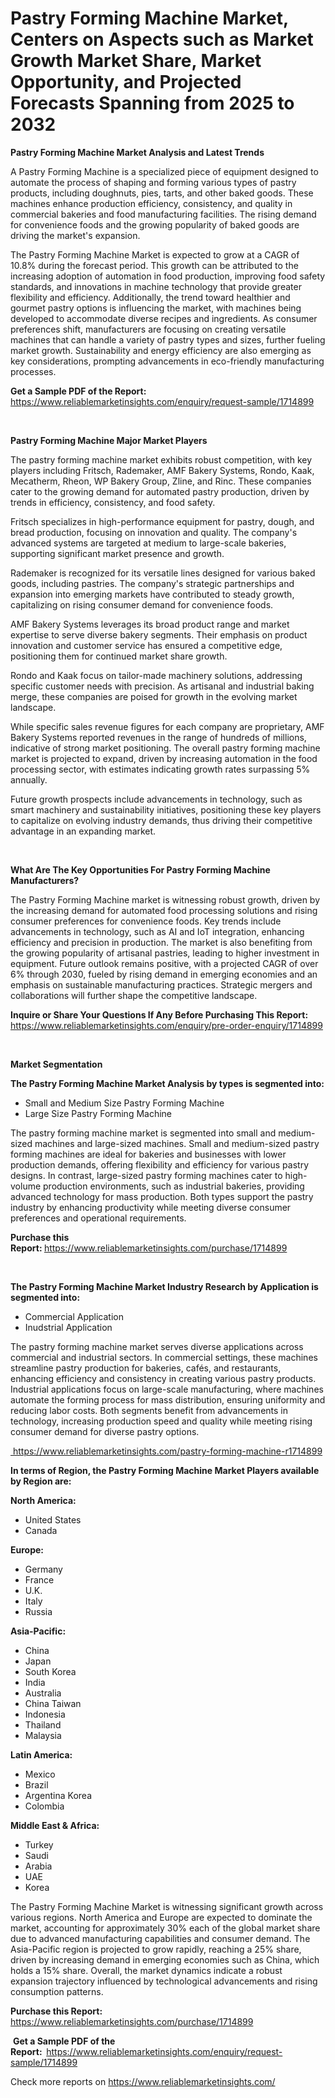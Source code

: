<p><h1>Pastry Forming Machine Market, Centers on Aspects such as Market Growth Market Share, Market Opportunity, and Projected Forecasts Spanning from 2025 to 2032</h1></p><p><strong>Pastry Forming Machine Market Analysis and Latest Trends</strong></p>
<p><p>A Pastry Forming Machine is a specialized piece of equipment designed to automate the process of shaping and forming various types of pastry products, including doughnuts, pies, tarts, and other baked goods. These machines enhance production efficiency, consistency, and quality in commercial bakeries and food manufacturing facilities. The rising demand for convenience foods and the growing popularity of baked goods are driving the market's expansion.</p><p>The Pastry Forming Machine Market is expected to grow at a CAGR of 10.8% during the forecast period. This growth can be attributed to the increasing adoption of automation in food production, improving food safety standards, and innovations in machine technology that provide greater flexibility and efficiency. Additionally, the trend toward healthier and gourmet pastry options is influencing the market, with machines being developed to accommodate diverse recipes and ingredients. As consumer preferences shift, manufacturers are focusing on creating versatile machines that can handle a variety of pastry types and sizes, further fueling market growth. Sustainability and energy efficiency are also emerging as key considerations, prompting advancements in eco-friendly manufacturing processes.</p></p>
<p><strong>Get a Sample PDF of the Report:&nbsp;</strong> <a href="https://www.reliablemarketinsights.com/enquiry/request-sample/1714899?utm_campaign=1937&utm_medium=2&utm_source=Github&utm_content=ia&utm_term=17022025&utm_id=pastry-forming-machine">https://www.reliablemarketinsights.com/enquiry/request-sample/1714899</a></p>
<p>&nbsp;</p>
<p><strong>Pastry Forming Machine Major Market Players</strong></p>
<p><p>The pastry forming machine market exhibits robust competition, with key players including Fritsch, Rademaker, AMF Bakery Systems, Rondo, Kaak, Mecatherm, Rheon, WP Bakery Group, Zline, and Rinc. These companies cater to the growing demand for automated pastry production, driven by trends in efficiency, consistency, and food safety.</p><p>Fritsch specializes in high-performance equipment for pastry, dough, and bread production, focusing on innovation and quality. The company's advanced systems are targeted at medium to large-scale bakeries, supporting significant market presence and growth.</p><p>Rademaker is recognized for its versatile lines designed for various baked goods, including pastries. The company's strategic partnerships and expansion into emerging markets have contributed to steady growth, capitalizing on rising consumer demand for convenience foods.</p><p>AMF Bakery Systems leverages its broad product range and market expertise to serve diverse bakery segments. Their emphasis on product innovation and customer service has ensured a competitive edge, positioning them for continued market share growth.</p><p>Rondo and Kaak focus on tailor-made machinery solutions, addressing specific customer needs with precision. As artisanal and industrial baking merge, these companies are poised for growth in the evolving market landscape.</p><p>While specific sales revenue figures for each company are proprietary, AMF Bakery Systems reported revenues in the range of hundreds of millions, indicative of strong market positioning. The overall pastry forming machine market is projected to expand, driven by increasing automation in the food processing sector, with estimates indicating growth rates surpassing 5% annually.</p><p>Future growth prospects include advancements in technology, such as smart machinery and sustainability initiatives, positioning these key players to capitalize on evolving industry demands, thus driving their competitive advantage in an expanding market.</p></p>
<p>&nbsp;</p>
<p><strong>What Are The Key Opportunities For Pastry Forming Machine Manufacturers?</strong></p>
<p><p>The Pastry Forming Machine market is witnessing robust growth, driven by the increasing demand for automated food processing solutions and rising consumer preferences for convenience foods. Key trends include advancements in technology, such as AI and IoT integration, enhancing efficiency and precision in production. The market is also benefiting from the growing popularity of artisanal pastries, leading to higher investment in equipment. Future outlook remains positive, with a projected CAGR of over 6% through 2030, fueled by rising demand in emerging economies and an emphasis on sustainable manufacturing practices. Strategic mergers and collaborations will further shape the competitive landscape.</p></p>
<p><strong>Inquire or Share Your Questions If Any Before Purchasing This Report:</strong> <a href="https://www.reliablemarketinsights.com/enquiry/pre-order-enquiry/1714899?utm_campaign=1937&utm_medium=2&utm_source=Github&utm_content=ia&utm_term=17022025&utm_id=pastry-forming-machine">https://www.reliablemarketinsights.com/enquiry/pre-order-enquiry/1714899</a></p>
<p>&nbsp;</p>
<p><strong>Market Segmentation</strong></p>
<p><strong>The Pastry Forming Machine Market Analysis by types is segmented into:</strong></p>
<p><ul><li>Small and Medium Size Pastry Forming Machine</li><li>Large Size Pastry Forming Machine</li></ul></p>
<p><p>The pastry forming machine market is segmented into small and medium-sized machines and large-sized machines. Small and medium-sized pastry forming machines are ideal for bakeries and businesses with lower production demands, offering flexibility and efficiency for various pastry designs. In contrast, large-sized pastry forming machines cater to high-volume production environments, such as industrial bakeries, providing advanced technology for mass production. Both types support the pastry industry by enhancing productivity while meeting diverse consumer preferences and operational requirements.</p></p>
<p><strong>Purchase this Report:&nbsp;</strong><a href="https://www.reliablemarketinsights.com/purchase/1714899?utm_campaign=1937&utm_medium=2&utm_source=Github&utm_content=ia&utm_term=17022025&utm_id=pastry-forming-machine">https://www.reliablemarketinsights.com/purchase/1714899</a></p>
<p>&nbsp;</p>
<p><strong>The Pastry Forming Machine Market Industry Research by Application is segmented into:</strong></p>
<p><ul><li>Commercial Application</li><li>Inudstrial Application</li></ul></p>
<p><p>The pastry forming machine market serves diverse applications across commercial and industrial sectors. In commercial settings, these machines streamline pastry production for bakeries, cafés, and restaurants, enhancing efficiency and consistency in creating various pastry products. Industrial applications focus on large-scale manufacturing, where machines automate the forming process for mass distribution, ensuring uniformity and reducing labor costs. Both segments benefit from advancements in technology, increasing production speed and quality while meeting rising consumer demand for diverse pastry options.</p></p>
<p><a href="https://www.reliablemarketinsights.com/pastry-forming-machine-r1714899?utm_campaign=1937&utm_medium=2&utm_source=Github&utm_content=ia&utm_term=17022025&utm_id=pastry-forming-machine">&nbsp;https://www.reliablemarketinsights.com/pastry-forming-machine-r1714899</a></p>
<p><strong>In terms of Region, the Pastry Forming Machine Market Players available by Region are:</strong></p>
<p>
    <p> <strong> North America: </strong>
        <ul>
            <li>United States</li>
            <li>Canada</li>
        </ul>
        </p> 
    <p> <strong> Europe: </strong>
        <ul>
            <li>Germany</li>
            <li>France</li>
            <li>U.K.</li>
            <li>Italy</li>
            <li>Russia</li>
        </ul>
        </p> 
    <p> <strong> Asia-Pacific: </strong>
        <ul>
            <li>China</li>
            <li>Japan</li>
            <li>South Korea</li>
            <li>India</li>
            <li>Australia</li>
            <li>China Taiwan</li>
            <li>Indonesia</li>
            <li>Thailand</li>
            <li>Malaysia</li>
        </ul>
        </p> 
    <p> <strong> Latin America: </strong>
        <ul>
            <li>Mexico</li>
            <li>Brazil</li>
            <li>Argentina Korea</li>
            <li>Colombia</li>
        </ul>
        </p> 
    <p> <strong> Middle East & Africa: </strong>
        <ul>
            <li>Turkey</li>
            <li>Saudi</li>
            <li>Arabia</li>
            <li>UAE</li>
            <li>Korea</li>
        </ul>
    </p>
    </p>
<p><p>The Pastry Forming Machine Market is witnessing significant growth across various regions. North America and Europe are expected to dominate the market, accounting for approximately 30% each of the global market share due to advanced manufacturing capabilities and consumer demand. The Asia-Pacific region is projected to grow rapidly, reaching a 25% share, driven by increasing demand in emerging economies such as China, which holds a 15% share. Overall, the market dynamics indicate a robust expansion trajectory influenced by technological advancements and rising consumption patterns.</p></p>
<p><strong>Purchase this Report: </strong><a href="https://www.reliablemarketinsights.com/purchase/1714899?utm_campaign=1937&utm_medium=2&utm_source=Github&utm_content=ia&utm_term=17022025&utm_id=pastry-forming-machine">https://www.reliablemarketinsights.com/purchase/1714899</a></p>
<p>&nbsp;<strong>Get a Sample PDF of the Report:&nbsp;&nbsp;</strong><a href="https://www.reliablemarketinsights.com/enquiry/request-sample/1714899?utm_campaign=1937&utm_medium=2&utm_source=Github&utm_content=ia&utm_term=17022025&utm_id=pastry-forming-machine">https://www.reliablemarketinsights.com/enquiry/request-sample/1714899</a></p>
<p><strong></strong></p>
<p>Check more reports on <a href="https://www.reliablemarketinsights.com/?utm_campaign=1937&utm_medium=2&utm_source=Github&utm_content=ia&utm_term=17022025&utm_id=pastry-forming-machine">https://www.reliablemarketinsights.com/</a></p>